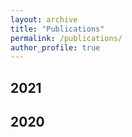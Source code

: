```yaml
---
layout: archive
title: "Publications"
permalink: /publications/
author_profile: true
---
```


## 2021

## 2020
